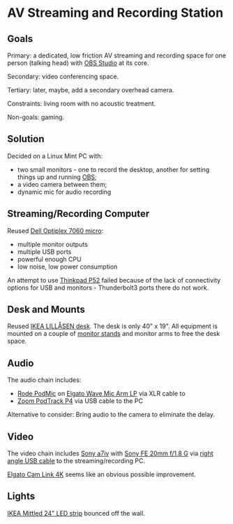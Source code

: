 # AV Streaming and Recording Station

## Goals

Primary: a dedicated, low friction AV streaming and recording space for one
person (talking head) with [OBS Studio](/apps/obs/) at its core.

Secondary: video conferencing space.

Tertiary: later, maybe, add a secondary overhead camera.

Constraints: living room with no acoustic treatment.

Non-goals: gaming.

## Solution

Decided on a Linux Mint PC with:

* two small monitors - one to record the desktop, another for setting things up
and running [OBS](/apps/obs/);
* a video camera between them;
* dynamic mic for audio recording



## Streaming/Recording Computer

Reused [Dell Optiplex 7060 micro](dell/optiplex7060micro.html):

* multiple monitor outputs
* multiple USB ports
* powerful enough CPU
* low noise, low power consumption

An attempt to use [Thinkpad P52](lenovo/thinkpad-p52/) failed because of
the lack of connectivity options for USB and monitors - Thunderbolt3 ports
there do not work.

## Desk and Mounts

Reused
[IKEA LILLÅSEN desk](https://www.ikea.com/us/en/p/lillasen-desk-bamboo-90278277/).
The desk is only 40" x 19".  All equipment is mounted on a couple of
[monitor stands](https://www.amazon.com/gp/product/B0B58W3FDL/) and monitor arms
to free the desk space.

## Audio

The audio chain includes:

* [Rode PodMic](https://www.amazon.com/Rode-PODMIC-Dynamic-Podcasting-Microphone/dp/B07MSCRCVK/)
on [Elgato Wave Mic Arm LP](https://www.amazon.com/gp/product/B097376LKF/) via
XLR cable to
* [Zoom PodTrack P4](https://www.amazon.com/dp/B08F8HL7T7) via USB cable to the
PC

Alternative to consider: Bring audio to the camera to eliminate the delay.

## Video

The video chain includes
[Sony a7iv](https://www.amazon.com/Sony-Full-frame-Mirrorless-Interchangeable-Camera/dp/B09JZT6YK5/)
with
[Sony FE 20mm f/1.8 G](https://www.amazon.com/Sony-Full-Frame-Large-Aperture-Ultra-Wide-Angle/dp/B08556WW56/)  via
[right angle USB cable](https://www.amazon.com/gp/product/B0BSN51LLN/) to the
streaming/recording PC.

[Elgato Cam Link 4K](https://www.amazon.com/Elgato-Cam-Link-Broadcast-Camcorder/dp/B07K3FN5MR/)
seems  like an obvious possible improvement.

## Lights

[IKEA Mittled 24" LED strip](https://www.ikea.com/us/en/p/mittled-led-kitchen-cntrtp-lighting-strip-dimmable-white-00455420/)
bounced off the wall.